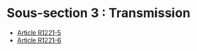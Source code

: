 # Sous-section 3 : Transmission

* [Article R1221-5](./LEGIARTI000024214318.md)
* [Article R1221-6](./LEGIARTI000024214315.md)
